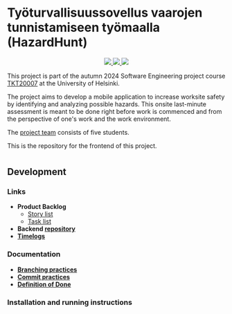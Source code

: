 # Työturvallisuussovellus vaarojen tunnistamiseen työmaalla (HazardHunt)

<p align="center">
  <a href="https://github.com/Ohtu-Tyoturvallisuus/TTS-frontend/actions/workflows/react-native-ci.yml" alt="Continuous Integration">
    <img src="https://github.com/Ohtu-Tyoturvallisuus/TTS-frontend/actions/workflows/react-native-ci.yml/badge.svg"/>
  </a>
  <a href="https://github.com/Ohtu-Tyoturvallisuus/TTS-frontend/actions/workflows/eas-build-submit-ios.yml" alt="Continuous Deployment">
    <img src="https://github.com/Ohtu-Tyoturvallisuus/TTS-frontend/actions/workflows/eas-build-submit-ios.yml/badge.svg"/>
  </a>
  <a href="https://github.com/Ohtu-Tyoturvallisuus/TTS-frontend/blob/main/LICENSE" alt="License">
    <img src="https://img.shields.io/github/license/Ohtu-Tyoturvallisuus/TTS-frontend"/>
  </a>
</p>

This project is part of the autumn 2024 Software Engineering project course [TKT20007](https://github.com/HY-TKTL/TKT20007-Ohjelmistotuotantoprojekti/) at the University of Helsinki.

The project aims to develop a mobile application to increase worksite safety by identifying and analyzing possible hazards. This onsite last-minute assessment is meant to be done right before work is commenced and from the perspective of one's work and the work environment.

The [project team](https://github.com/orgs/Ohtu-Tyoturvallisuus/people?query=role%3Aowner) consists of five students.

This is the repository for the frontend of this project.
#


## Development

### Links

- **Product Backlog**
  - [Story list](https://github.com/orgs/Ohtu-Tyoturvallisuus/projects/1/views/1)
  - [Task list](https://github.com/orgs/Ohtu-Tyoturvallisuus/projects/1/views/2)
- **Backend [repository](https://github.com/Ohtu-Tyoturvallisuus/TTS-backend)**
- **[Timelogs](https://study.cs.helsinki.fi/projekti/timelogs)**

### Documentation
- **[Branching practices](https://github.com/Ohtu-Tyoturvallisuus/TTS-frontend/blob/main/docs/branching-practices.md)**
- **[Commit practices](https://github.com/Ohtu-Tyoturvallisuus/TTS-frontend/blob/main/docs/commit-practices.md)**
- **[Definition of Done](https://github.com/Ohtu-Tyoturvallisuus/TTS-frontend/blob/main/docs/definition-of-done.md)**

### Installation and running instructions
